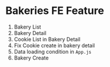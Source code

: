 # Bakeries FE Feature

1. Bakery List
2. Bakery Detail
3. Cookie List in Bakery Detail
4. Fix Cookie create in bakery detail
5. Data loading condition in `App.js`
6. Bakery Create

